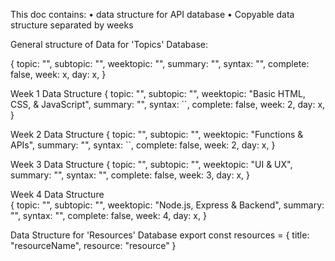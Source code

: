 This doc contains:
• data structure for API database
• Copyable data structure separated by weeks

General structure of Data for 'Topics' Database:

{
      topic: "",
      subtopic: "",
      weektopic: "",
      summary: "",
      syntax: "",
      complete: false,
      week: x,
      day: x,
}

Week 1 Data Structure
     {
      topic: "",
      subtopic: "",
      weektopic: "Basic HTML, CSS, & JavaScript",
      summary: "",
      syntax: ``,
      complete: false,
      week: 2,
      day: x,
      }


Week 2 Data Structure
     {
      topic: "",
      subtopic: "",
      weektopic: "Functions & APIs",
      summary: "",
      syntax: ``,
      complete: false,
      week: 2,
      day: x,
      }


 Week 3 Data Structure
     {
      topic: "",
      subtopic: "",
      weektopic: "UI & UX",
      summary: "",
      syntax: "",
      complete: false,
      week: 3,
      day: x,
      }


Week 4 Data Structure    
      {
      topic: "",
      subtopic: "",
      weektopic: "Node.js, Express & Backend",
      summary: "",
      syntax: "",
      complete: false,
      week: 4,
      day: x,
      }


Data Structure for 'Resources' Database
export const resources = {
    title: "resourceName",
    resource: "resource"
  }
